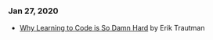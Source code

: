 ### Jan 27, 2020
- [Why Learning to Code is So Damn Hard](https://www.thinkful.com/blog/why-learning-to-code-is-so-damn-hard/) by Erik Trautman
